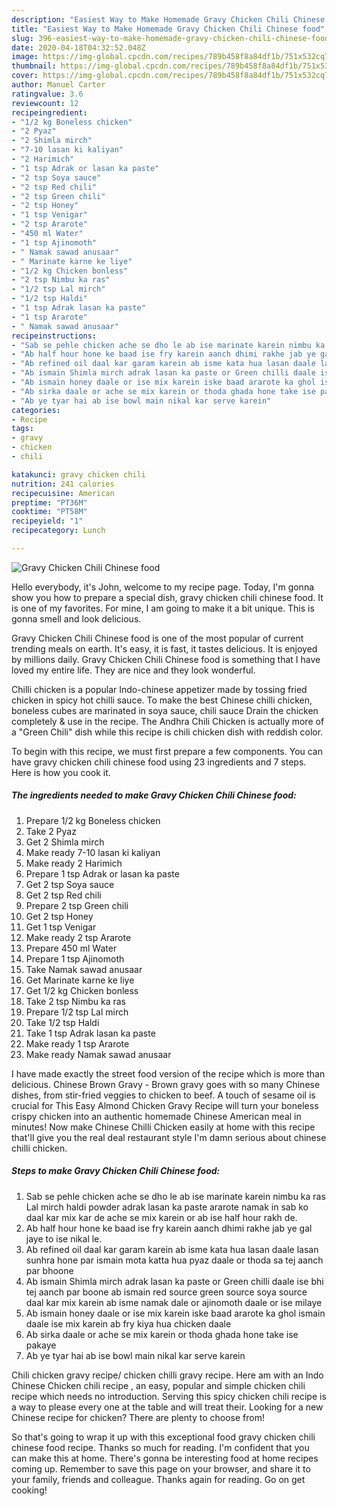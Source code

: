 ```yaml
---
description: "Easiest Way to Make Homemade Gravy Chicken Chili Chinese food"
title: "Easiest Way to Make Homemade Gravy Chicken Chili Chinese food"
slug: 396-easiest-way-to-make-homemade-gravy-chicken-chili-chinese-food
date: 2020-04-18T04:32:52.048Z
image: https://img-global.cpcdn.com/recipes/789b458f8a84df1b/751x532cq70/gravy-chicken-chili-chinese-food-recipe-main-photo.jpg
thumbnail: https://img-global.cpcdn.com/recipes/789b458f8a84df1b/751x532cq70/gravy-chicken-chili-chinese-food-recipe-main-photo.jpg
cover: https://img-global.cpcdn.com/recipes/789b458f8a84df1b/751x532cq70/gravy-chicken-chili-chinese-food-recipe-main-photo.jpg
author: Manuel Carter
ratingvalue: 3.6
reviewcount: 12
recipeingredient:
- "1/2 kg Boneless chicken"
- "2 Pyaz"
- "2 Shimla mirch"
- "7-10 lasan ki kaliyan"
- "2 Harimich"
- "1 tsp Adrak or lasan ka paste"
- "2 tsp Soya sauce"
- "2 tsp Red chili"
- "2 tsp Green chili"
- "2 tsp Honey"
- "1 tsp Venigar"
- "2 tsp Ararote"
- "450 ml Water"
- "1 tsp Ajinomoth"
- " Namak sawad anusaar"
- " Marinate karne ke liye"
- "1/2 kg Chicken bonless"
- "2 tsp Nimbu ka ras"
- "1/2 tsp Lal mirch"
- "1/2 tsp Haldi"
- "1 tsp Adrak lasan ka paste"
- "1 tsp Ararote"
- " Namak sawad anusaar"
recipeinstructions:
- "Sab se pehle chicken ache se dho le ab ise marinate karein nimbu ka ras Lal mirch haldi powder adrak lasan ka paste ararote namak in sab ko daal kar mix kar de ache se mix karein or ab ise half hour rakh de."
- "Ab half hour hone ke baad ise fry karein aanch dhimi rakhe jab ye gal jaye to ise nikal le."
- "Ab refined oil daal kar garam karein ab isme kata hua lasan daale lasan sunhra hone par ismain mota katta hua pyaz daale or thoda sa tej aanch par bhoone"
- "Ab ismain Shimla mirch adrak lasan ka paste or Green chilli daale ise bhi tej aanch par boone ab ismain red source green source soya source daal kar mix karein ab isme namak dale or ajinomoth daale or ise milaye"
- "Ab ismain honey daale or ise mix karein iske baad ararote ka ghol ismain daale ise mix karein ab fry kiya hua chicken daale"
- "Ab sirka daale or ache se mix karein or thoda ghada hone take ise pakaye"
- "Ab ye tyar hai ab ise bowl main nikal kar serve karein"
categories:
- Recipe
tags:
- gravy
- chicken
- chili

katakunci: gravy chicken chili 
nutrition: 241 calories
recipecuisine: American
preptime: "PT36M"
cooktime: "PT58M"
recipeyield: "1"
recipecategory: Lunch

---
```



![Gravy Chicken Chili Chinese food](https://img-global.cpcdn.com/recipes/789b458f8a84df1b/751x532cq70/gravy-chicken-chili-chinese-food-recipe-main-photo.jpg)

Hello everybody, it's John, welcome to my recipe page. Today, I'm gonna show you how to prepare a special dish, gravy chicken chili chinese food. It is one of my favorites. For mine, I am going to make it a bit unique. This is gonna smell and look delicious.

Gravy Chicken Chili Chinese food is one of the most popular of current trending meals on earth. It's easy, it is fast, it tastes delicious. It is enjoyed by millions daily. Gravy Chicken Chili Chinese food is something that I have loved my entire life. They are nice and they look wonderful.

Chilli chicken is a popular Indo-chinese appetizer made by tossing fried chicken in spicy hot chilli sauce. To make the best Chinese chilli chicken, boneless cubes are marinated in soya sauce, chili sauce Drain the chicken completely &amp; use in the recipe. The Andhra Chili Chicken is actually more of a &#34;Green Chili&#34; dish while this recipe is chili chicken dish with reddish color.


To begin with this recipe, we must first prepare a few components. You can have gravy chicken chili chinese food using 23 ingredients and 7 steps. Here is how you cook it.

<!--inarticleads1-->

##### The ingredients needed to make Gravy Chicken Chili Chinese food:

1. Prepare 1/2 kg Boneless chicken
1. Take 2 Pyaz
1. Get 2 Shimla mirch
1. Make ready 7-10 lasan ki kaliyan
1. Make ready 2 Harimich
1. Prepare 1 tsp Adrak or lasan ka paste
1. Get 2 tsp Soya sauce
1. Get 2 tsp Red chili
1. Prepare 2 tsp Green chili
1. Get 2 tsp Honey
1. Get 1 tsp Venigar
1. Make ready 2 tsp Ararote
1. Prepare 450 ml Water
1. Prepare 1 tsp Ajinomoth
1. Take  Namak sawad anusaar
1. Get  Marinate karne ke liye
1. Get 1/2 kg Chicken bonless
1. Take 2 tsp Nimbu ka ras
1. Prepare 1/2 tsp Lal mirch
1. Take 1/2 tsp Haldi
1. Take 1 tsp Adrak lasan ka paste
1. Make ready 1 tsp Ararote
1. Make ready  Namak sawad anusaar


I have made exactly the street food version of the recipe which is more than delicious. Chinese Brown Gravy - Brown gravy goes with so many Chinese dishes, from stir-fried veggies to chicken to beef. A touch of sesame oil is crucial for This Easy Almond Chicken Gravy Recipe will turn your boneless crispy chicken into an authentic homemade Chinese American meal in minutes! Now make Chinese Chilli Chicken easily at home with this recipe that&#39;ll give you the real deal restaurant style I&#39;m damn serious about chinese chilli chicken. 

<!--inarticleads2-->

##### Steps to make Gravy Chicken Chili Chinese food:

1. Sab se pehle chicken ache se dho le ab ise marinate karein nimbu ka ras Lal mirch haldi powder adrak lasan ka paste ararote namak in sab ko daal kar mix kar de ache se mix karein or ab ise half hour rakh de.
1. Ab half hour hone ke baad ise fry karein aanch dhimi rakhe jab ye gal jaye to ise nikal le.
1. Ab refined oil daal kar garam karein ab isme kata hua lasan daale lasan sunhra hone par ismain mota katta hua pyaz daale or thoda sa tej aanch par bhoone
1. Ab ismain Shimla mirch adrak lasan ka paste or Green chilli daale ise bhi tej aanch par boone ab ismain red source green source soya source daal kar mix karein ab isme namak dale or ajinomoth daale or ise milaye
1. Ab ismain honey daale or ise mix karein iske baad ararote ka ghol ismain daale ise mix karein ab fry kiya hua chicken daale
1. Ab sirka daale or ache se mix karein or thoda ghada hone take ise pakaye
1. Ab ye tyar hai ab ise bowl main nikal kar serve karein


Chili chicken gravy recipe/ chicken chilli gravy recipe. Here am with an Indo Chinese Chicken chili recipe , an easy, popular and simple chicken chili recipe which needs no introduction. Serving this spicy chicken chili recipe is a way to please every one at the table and will treat their. Looking for a new Chinese recipe for chicken? There are plenty to choose from! 

So that's going to wrap it up with this exceptional food gravy chicken chili chinese food recipe. Thanks so much for reading. I'm confident that you can make this at home. There's gonna be interesting food at home recipes coming up. Remember to save this page on your browser, and share it to your family, friends and colleague. Thanks again for reading. Go on get cooking!
